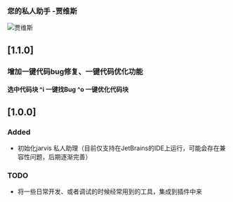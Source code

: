 <!-- Keep a Changelog guide -> https://keepachangelog.com -->

### 您的私人助手 -贾维斯

![贾维斯](https://th.bing.com/th/id/R.1dbf523497ff290f6fabc7ee0e26e375?rik=QsuEBkj3X7lHUQ&riu=http%3a%2f%2fi2.hdslb.com%2fbfs%2farchive%2fd86132323173ecba334530b420733a49b69b6e9c.jpg&ehk=hCckZ2uD%2fZbNn3oD%2fcSrUJlY80IIQ3itvYWRetyYvsk%3d&risl=&pid=ImgRaw&r=0)

## [1.1.0]
### 增加一键代码bug修复、一键代码优化功能     
#### 选中代码块   ^i   一键找Bug    ^o   一键优化代码块

## [1.0.0]

### Added

+ 初始化jarvis 私人助理（目前仅支持在JetBrains的IDE上运行，可能会存在兼容性问题，后期逐渐完善）

### TODO

- 将一些日常开发、或者调试的时候经常用到的工具，集成到插件中来

